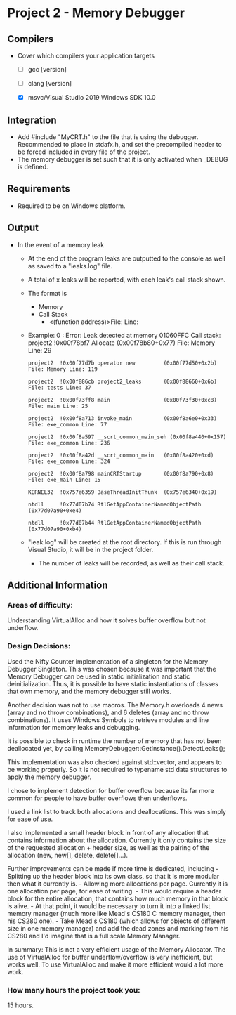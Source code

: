 # Project 2 - Memory Debugger

## Compilers  
- Cover which compilers your application targets
    - [ ] gcc [version]  
    - [ ] clang [version]  
    - [x] msvc/Visual Studio 2019 Windows SDK 10.0
    

## Integration  
- Add #include "MyCRT.h" to the file that is using the debugger. Recommended to place in stdafx.h, and set the precompiled header to be forced included in every file of the project.
- The memory debugger is set such that it is only activated when _DEBUG is defined.

## Requirements  
- Required to be on Windows platform.

## Output  
- In the event of a memory leak
  - At the end of the program leaks are outputted to the console as well as saved to a "leaks.log" file.
  - A total of x leaks will be reported, with each leak's call stack shown.
  - The format is
    - Memory
	- Call Stack
	  - <module> <module address> <function name> <(function address)>File: <filename> Line: <line number>
  
  - Example:
	  0 : Error: Leak detected at memory 01060FFC
	Call stack:
		project2  !0x00f78bf7 Allocate             (0x00f78b80+0x77) File: Memory Line: 29
		
		project2  !0x00f77d7b operator new         (0x00f77d50+0x2b) File: Memory Line: 119
		
		project2  !0x00f886cb project2_leaks       (0x00f88660+0x6b) File: tests Line: 37
		
		project2  !0x00f73ff8 main                 (0x00f73f30+0xc8) File: main Line: 25
		
		project2  !0x00f8a713 invoke_main          (0x00f8a6e0+0x33) File: exe_common Line: 77
		
		project2  !0x00f8a597 __scrt_common_main_seh (0x00f8a440+0x157) File: exe_common Line: 236
		
		project2  !0x00f8a42d __scrt_common_main   (0x00f8a420+0xd) File: exe_common Line: 324
		
		project2  !0x00f8a798 mainCRTStartup       (0x00f8a790+0x8) File: exe_main Line: 15
		
		KERNEL32  !0x757e6359 BaseThreadInitThunk  (0x757e6340+0x19)
		
		ntdll     !0x77d07b74 RtlGetAppContainerNamedObjectPath (0x77d07a90+0xe4)
		
		ntdll     !0x77d07b44 RtlGetAppContainerNamedObjectPath (0x77d07a90+0xb4)
	
	
  - "leak.log" will be created at the root directory. If this is run through Visual Studio, it will be in the project folder.
    - The number of leaks will be recorded, as well as their call stack.

## Additional Information
### Areas of difficulty:
  Understanding VirtualAlloc and how it solves buffer overflow but not underflow.
### Design Decisions:
  Used the Nifty Counter implementation of a singleton for the Memory Debugger Singleton. This was chosen because it was important
  that the Memory Debugger can be used in static initialization and static deinitialization. Thus, it is possible to have static 
  instantiations of classes that own memory, and the memory debugger still works.
  
  Another decision was not to use macros. The Memory.h overloads 4 news (array and no throw combinations), and 6 deletes (array and 
  no throw combinations). It uses Windows Symbols to retrieve modules and line information for memory leaks and debugging.
  
  It is possible to check in runtime the number of memory that has not been deallocated yet, by calling MemoryDebugger::GetInstance().DetectLeaks();
  
  This implementation was also checked against std::vector, and appears to be working properly. So it is not required to typename std data structures
  to apply the memory debugger.
  
  I chose to implement detection for buffer overflow because its far more common for people to have buffer overflows then underflows.
  
  I used a link list to track both allocations and deallocations. This was simply for ease of use. 
  
  I also implemented a small header block in front of any allocation that contains information about the allocation. Currently it only contains 
  the size of the requested allocation + header size, as well as the pairing of the allocation (new, new[], delete, delete[]...).
  
  Further improvements can be made if more time is dedicated, including
    - Splitting up the header block into its own class, so that it is more modular then what it currently is.
	- Allowing more allocations per page. Currently it is one allocation per page, for ease of writing.
	  - This would require a header block for the entire allocation, that contains how much memory in that block is alive.
	  - At that point, it would be necessary to turn it into a linked list memory manager (much more like Mead's CS180 C memory manager, then his CS280 one).
	    - Take Mead's CS180 (which allows for objects of different size in one memory manager) and add the dead zones and marking from his CS280 and I'd imagine
		that is a full scale Memory Manager.

  In summary: This is not a very efficient usage of the Memory Allocator. The use of VirtualAlloc for buffer underflow/overflow is very 
  inefficient, but works well. To use VirtualAlloc and make it more efficient would a lot more work.
### How many hours the project took you:
  15 hours.
